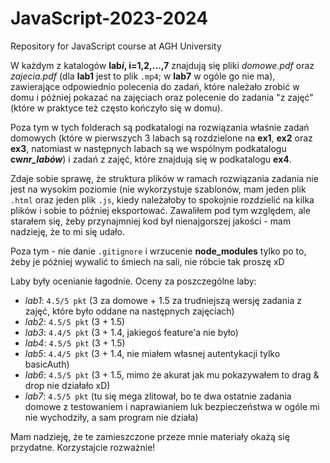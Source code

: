 # JavaScript-2023-2024
Repository for JavaScript course at AGH University

W każdym z katalogów **lab*i*, i=1,2,...,7** znajdują się pliki *domowe.pdf* oraz *zajecia.pdf* (dla **lab1** jest to plik `.mp4`; w **lab7** w ogóle go nie ma), zawierające odpowiednio polecenia do zadań, które należało zrobić w domu i póżniej pokazać na zajęciach oraz polecenie do zadania "z zajęć" (które w praktyce też często kończyło się w domu).

Poza tym w tych folderach są podkatalogi na rozwiązania właśnie zadań domowych (które w pierwszych 3 labach są rozdzielone na **ex1**, **ex2** oraz **ex3**, natomiast w następnych labach są we wspólnym podkatalogu **cw*nr_labów***) i zadań z zajęć, które znajdują się w podkatalogu **ex4**.

Zdaje sobie sprawę, że struktura plików w ramach rozwiązania zadania nie jest na wysokim poziomie (nie wykorzystuje szablonów, mam jeden plik `.html` oraz jeden plik `.js`, kiedy należałoby to spokojnie rozdzielić na kilka plików i sobie to później eksportować.
Zawaliłem pod tym względem, ale starałem się, żeby przynajmniej kod był nienajgorszej jakości - mam nadzieję, że to mi się udało.

Poza tym - nie danie `.gitignore` i wrzucenie **node_modules** tylko po to, żeby je później wywalić to śmiech na sali, nie róbcie tak proszę xD

Laby były ocenianie łagodnie. Oceny za poszczególne laby:
- *lab1*: `4.5/5 pkt` (3 za domowe + 1.5 za trudniejszą wersję zadania z zajęć, które było oddane na następnych zajęciach)
- *lab2*: `4.5/5 pkt` (3 + 1.5)
- *lab3*: `4.4/5 pkt` (3 + 1.4, jakiegoś feature'a nie było)
- *lab4*: `4.5/5 pkt` (3 + 1.5)
- *lab5*: `4.4/5 pkt` (3 + 1.4, nie miałem własnej autentykacji tylko basicAuth)
- *lab6*: `4.5/5 pkt` (3 + 1.5, mimo że akurat jak mu pokazywałem to drag & drop nie działało xD)
- *lab7*: `4.5/5 pkt` (tu się mega zlitował, bo te dwa ostatnie zadania domowe z testowaniem i naprawianiem luk bezpieczeństwa w ogóle mi nie wychodziły, a sam program nie działa)

Mam nadzieję, że te zamieszczone przeze mnie materiały okażą się przydatne. Korzystajcie rozważnie!